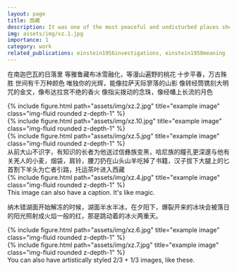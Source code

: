 ```yaml
---
layout: page
title: 西藏
description: It was one of the most peaceful and undisturbed places she had found.
img: assets/img/xz.1.jpg
importance: 1
category: work
related_publications: einstein1956investigations, einstein1950meaning
---
```


在南迦巴瓦的日落里 
等雅鲁藏布冰雪融化，等漫山遍野的桃花
十步平春，万古殊胜
世间有千万种颜色
唯独你的光辉，能像拉萨天际寥落的山影
像转经筒镌刻大明咒的金文，像布达拉宫不绝的香火
像指尖拨动的念珠，像经幡上长流的月色


<div class="row">
    <div class="col-sm mt-3 mt-md-0">
        {% include figure.html path="assets/img/xz.2.jpg" title="example image" class="img-fluid rounded z-depth-1" %}
    </div>
    <div class="col-sm mt-3 mt-md-0">
        {% include figure.html path="assets/img/xz.10.jpg" title="example image" class="img-fluid rounded z-depth-1" %}
    </div>
    <div class="col-sm mt-3 mt-md-0">
        {% include figure.html path="assets/img/xz.5.jpg" title="example image" class="img-fluid rounded z-depth-1" %}
    </div>
</div>
<div class="caption">
    从前大山不识字，有知识的长者为他送过信彝族变黑，哈尼族的瞳孔更深邃与他有关羌人的小麦，烟袋，肩铃，腰刀扔在山头山羊吃掉了书籍，汉子拔下大腿上的匕首割下羊头为亡者引路，托运茶叶进入西藏
</div>
<div class="row">
    <div class="col-sm mt-3 mt-md-0">
        {% include figure.html path="assets/img/xz.4.jpg" title="example image" class="img-fluid rounded z-depth-1" %}
    </div>
</div>
<div class="caption">
    This image can also have a caption. It's like magic.
</div>

纳木错湖面开始解冻的时候，湖面半水半冰，在夕阳下，爆裂开来的冰块会被落日的阳光照射成火焰一般的红，那是跳动着的冰火两重天。

<div class="row justify-content-sm-center">
    <div class="col-sm-8 mt-3 mt-md-0">
        {% include figure.html path="assets/img/xz.6.jpg" title="example image" class="img-fluid rounded z-depth-1" %}
    </div>
    <div class="col-sm-4 mt-3 mt-md-0">
        {% include figure.html path="assets/img/xz.7.jpg" title="example image" class="img-fluid rounded z-depth-1" %}
    </div>
</div>
<div class="caption">
    You can also have artistically styled 2/3 + 1/3 images, like these.
</div>


